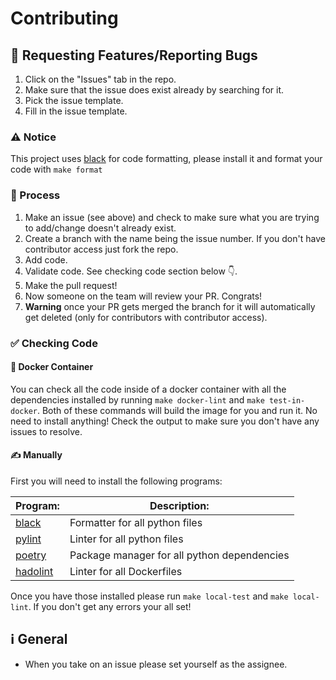 # Contributing

## 🐛 Requesting Features/Reporting Bugs

1. Click on the "Issues" tab in the repo.
2. Make sure that the issue does exist already by searching for it.
3. Pick the issue template.
4. Fill in the issue template.

### ⚠️ Notice

This project uses [black](https://github.com/psf/black) for code formatting, please install it and format your code with `make format`

### 🧾 Process

1. Make an issue (see above) and check to make sure what you are trying to add/change doesn't already exist.
2. Create a branch with the name being the issue number. If you don't have contributor access just fork the repo.
3. Add code.
4. Validate code. See checking code section below 👇.
5. Make the pull request!
6. Now someone on the team will review your PR. Congrats!
7. **Warning** once your PR gets merged the branch for it will automatically get deleted (only for contributors with contributor access).

### ✅ Checking Code

#### 🐳 Docker Container

You can check all the code inside of a docker container with all the dependencies installed by running `make docker-lint` and `make test-in-docker`. Both of these commands will build the image for you and run it. No need to install anything! Check the output to make sure you don't have any issues to resolve.

#### ✍️ Manually

First you will need to install the following programs:

| **Program:**                                      | **Description:**                            |
| ------------------------------------------------- | ------------------------------------------- |
| [black](https://github.com/psf/black)             | Formatter for all python files              |
| [pylint](https://github.com/PyCQA/pylint)         | Linter for all python files                 |
| [poetry](https://github.com/python-poetry/poetry) | Package manager for all python dependencies |
| [hadolint](https://github.com/hadolint/hadolint)  | Linter for all Dockerfiles                  |

Once you have those installed please run `make local-test` and `make local-lint`. If you don't get any errors your all set!

## ℹ️ General

- When you take on an issue please set yourself as the assignee.
